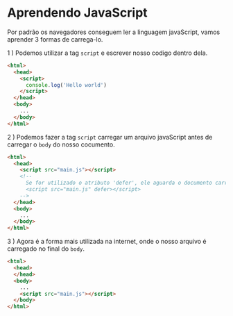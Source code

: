 # Aprendendo JavaScript
Por padrão os navegadores conseguem ler a linguagem javaScript, vamos aprender 3 formas de carrega-lo.

1 ) Podemos utilizar a tag `script` e escrever nosso codigo dentro dela.
~~~HTML
<html>
  <head>
    <script>
      console.log('Hello world')
    </script>
  </head>
  <body>
    ...
  </body>
</html>
~~~

2 ) Podemos fazer a tag `script` carregar um arquivo javaScript antes de carregar o `body` do nosso cocumento.
~~~HTML
<html>
  <head>
    <script src="main.js"></script>
    <!--
      Se for utilizado o atributo 'defer', ele aguarda o documento carregar antes de começar a ler nosso arquivo script
      <script src="main.js" defer></script>
    -->
  </head>
  <body>
    ...
  </body>
</html>
~~~
3 ) Agora é a forma mais utilizada na internet, onde o nosso arquivo é carregado no final do `body`.
~~~HTML
<html>
  <head>
  </head>
  <body>
    ...
    <script src="main.js"></script>
  </body>
</html>
~~~
